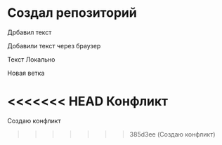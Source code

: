 # Создал репозиторий

Дрбавил текст

Добавили текст через браузер

Текст Локально

Новая ветка

<<<<<<< HEAD
Конфликт
=======
Создаю конфликт
>>>>>>> 385d3ee (Создаю конфликт)
